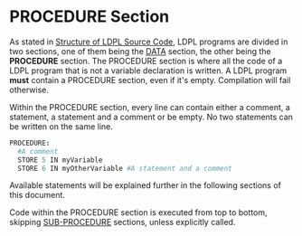 # PROCEDURE Section

As stated in [Structure of LDPL Source Code](./), LDPL programs are divided in two sections, one of them being the [DATA](data-section/) section, the other being the **PROCEDURE** section. The PROCEDURE section is where all the code of a LDPL program that is not a variable declaration is written. A LDPL program **must** contain a PROCEDURE section, even if it's empty. Compilation will fail otherwise.

Within the PROCEDURE section, every line can contain either a comment, a statement, a statement and a comment or be empty. No two statements can be written on the same line.

```coffeescript
PROCEDURE: 
  #A comment 
  STORE 5 IN myVariable 
  STORE 6 IN myOtherVariable #A statement and a comment
```

Available statements will be explained further in the following sections of this document.

Code within the PROCEDURE section is executed from top to bottom, skipping [SUB-PROCEDURE](sub-procedures.md) sections, unless explicitly called.

